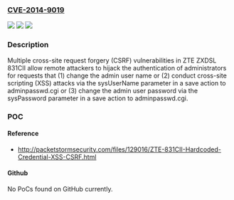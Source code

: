 ### [CVE-2014-9019](https://cve.mitre.org/cgi-bin/cvename.cgi?name=CVE-2014-9019)
![](https://img.shields.io/static/v1?label=Product&message=n%2Fa&color=blue)
![](https://img.shields.io/static/v1?label=Version&message=n%2Fa&color=blue)
![](https://img.shields.io/static/v1?label=Vulnerability&message=n%2Fa&color=brighgreen)

### Description

Multiple cross-site request forgery (CSRF) vulnerabilities in ZTE ZXDSL 831CII allow remote attackers to hijack the authentication of administrators for requests that (1) change the admin user name or (2) conduct cross-site scripting (XSS) attacks via the sysUserName parameter in a save action to adminpasswd.cgi or (3) change the admin user password via the sysPassword parameter in a save action to adminpasswd.cgi.

### POC

#### Reference
- http://packetstormsecurity.com/files/129016/ZTE-831CII-Hardcoded-Credential-XSS-CSRF.html

#### Github
No PoCs found on GitHub currently.

